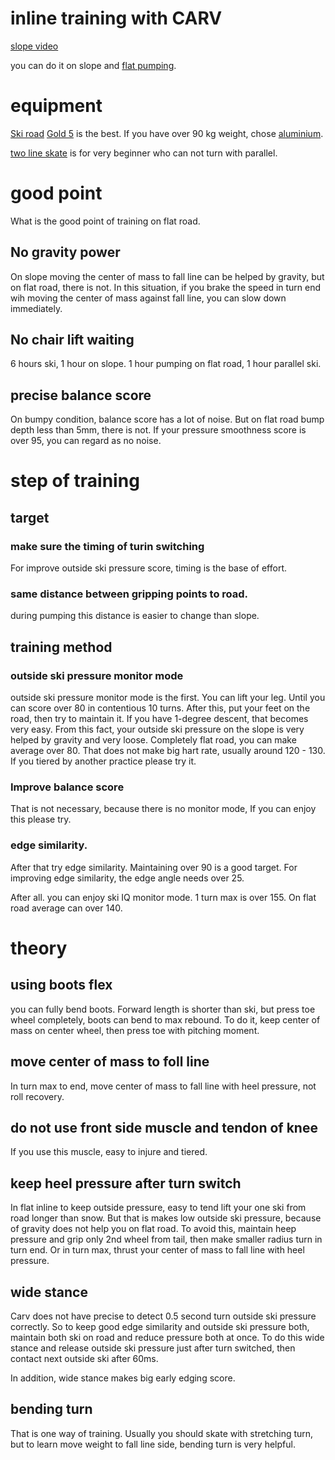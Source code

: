 # inline training with CARV

[slope video](https://youtube.com/playlist?list=PLr3u7VkmGhOlGF0VNnjqFIPABArf7zHAV)

you can do it on slope and [flat pumping](https://youtu.be/sO2aKouklKQ).

# equipment
[Ski road](https://skiroad.it/en/home/)
[Gold 5](https://skiroad.it/en/carbon-gold-5-en/) is the best.
If you have over 90 kg weight, chose [aluminium](https://skiroad.it/en/turn-around-skiroad/).

[two line skate](https://skiroad.it/en/carving5-skiroad/) is for very beginner who can not turn with parallel.

# good point
What is the good point of training on flat road.
## No gravity power 
On slope moving the center of mass to fall line can be helped by gravity, but on flat road, there is not.
In this situation, if you brake the speed in turn end wih moving the center of mass against fall line, you can slow down immediately.

## No chair lift waiting
6 hours ski, 1 hour on slope.
1 hour pumping on flat road, 1 hour parallel ski.

## precise balance score
On bumpy condition, balance score has a lot of noise. But on flat road bump depth less than 5mm, there is not.
If your pressure smoothness score is over 95, you can regard as no noise.

# step of training

## target
### make sure the timing of turin switching
For improve outside ski pressure score, timing is the base of effort.

### same distance between gripping points to road.
during pumping this distance is easier to change than slope.

## training method

### outside ski pressure monitor mode

outside ski pressure monitor mode is the first.
You can lift your leg. Until you can score over 80 in contentious 10 turns.
After this, put your feet on the road, then try to maintain it.
If you have 1-degree descent, that becomes very easy. From this fact, your outside ski pressure on the slope is very helped by gravity and very loose.
Completely flat road, you can make average over 80.
That does not make big hart rate, usually  around 120 - 130.
If you tiered by another practice please try it.

### Improve balance score
That is not necessary, because there is no monitor mode,
If you can enjoy this please try.

### edge similarity.
After that try edge similarity. Maintaining over 90 is a good target.
For improving edge similarity, the edge angle needs over 25.

After all. you can enjoy ski IQ monitor mode.
1 turn max is over 155. On flat road average can over 140.

# theory

## using boots flex
you can fully bend boots. Forward length is shorter than ski, but press toe wheel completely, boots can bend to max rebound.
To do it, keep center of mass on center wheel, then press toe with pitching moment.

## move center of mass to foll line
In turn max to end, move center of mass to fall line with heel pressure, not roll recovery.

## do not use front side muscle and tendon of knee
If you use this muscle, easy to injure and tiered.

## keep heel pressure after turn switch
In flat inline to keep outside pressure, easy to tend lift your one ski from road longer than snow.
But that is makes low outside ski pressure, because of gravity does not help you on flat road.
To avoid this, maintain heep pressure and grip only 2nd wheel from tail, then make smaller radius turn in turn end.
Or in turn max, thrust your center of mass to fall line with heel pressure.

## wide stance
Carv does not have precise to detect 0.5 second turn outside ski pressure correctly.
So to keep good edge similarity and outside ski pressure both, maintain both ski on road and reduce pressure both at once.
To do this wide stance and release outside ski pressure just after turn switched, then contact next outside ski after 60ms.

In addition, wide stance makes big early edging score.

## bending turn
That is one way of training. Usually you should skate with stretching turn, but to learn move weight to fall line side, bending turn is very helpful.

